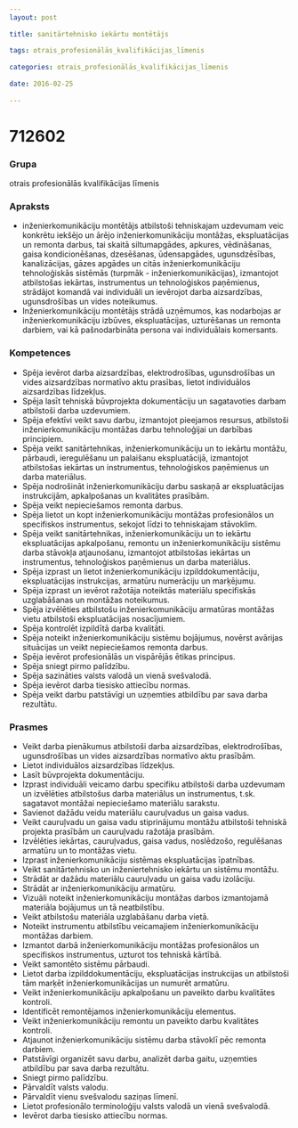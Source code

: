 ```yaml
---
layout: post
    
title: sanitārtehnisko iekārtu montētājs
    
tags: otrais_profesionālās_kvalifikācijas_līmenis
    
categories: otrais_profesionālās_kvalifikācijas_līmenis
    
date: 2016-02-25
    
---
```

# 712602

### Grupa
otrais profesionālās kvalifikācijas līmenis

### Apraksts

* inženierkomunikāciju montētājs atbilstoši tehniskajam uzdevumam veic konkrētu iekšējo un ārējo inženierkomunikāciju montāžas, ekspluatācijas un remonta darbus, tai skaitā siltumapgādes, apkures, vēdināšanas, gaisa kondicionēšanas, dzesēšanas, ūdensapgādes, ugunsdzēsības, kanalizācijas, gāzes apgādes un citās inženierkomunikāciju tehnoloģiskās sistēmās (turpmāk - inženierkomunikācijas), izmantojot atbilstošas iekārtas, instrumentus un tehnoloģiskos paņēmienus, strādājot komandā vai individuāli un ievērojot darba aizsardzības, ugunsdrošības un vides noteikumus.
* Inženierkomunikāciju montētājs strādā uzņēmumos, kas nodarbojas ar inženierkomunikāciju izbūves, ekspluatācijas, uzturēšanas un remonta darbiem, vai kā pašnodarbināta persona vai individuālais komersants.

### Kompetences

* Spēja ievērot darba aizsardzības, elektrodrošības, ugunsdrošības un vides aizsardzības normatīvo aktu prasības, lietot individuālos aizsardzības līdzekļus.
* Spēja lasīt tehniskā būvprojekta dokumentāciju un sagatavoties darbam atbilstoši darba uzdevumiem.
* Spēja efektīvi veikt savu darbu, izmantojot pieejamos resursus, atbilstoši inženierkomunikāciju montāžas darbu tehnoloģijai un darbības principiem.
* Spēja veikt sanitārtehnikas, inženierkomunikāciju un to iekārtu montāžu, pārbaudi, ieregulēšanu un palaišanu ekspluatācijā, izmantojot atbilstošas iekārtas un instrumentus, tehnoloģiskos paņēmienus un darba materiālus.
* Spēja nodrošināt inženierkomunikāciju darbu saskaņā ar ekspluatācijas instrukcijām, apkalpošanas un kvalitātes prasībām.
* Spēja veikt nepieciešamos remonta darbus.
* Spēja lietot un kopt inženierkomunikāciju montāžas profesionālos un specifiskos instrumentus, sekojot līdzi to tehniskajam stāvoklim.
* Spēja veikt sanitārtehnikas, inženierkomunikāciju un to iekārtu ekspluatācijas apkalpošanu, remontu un inženierkomunikāciju sistēmu darba stāvokļa atjaunošanu, izmantojot atbilstošas iekārtas un instrumentus, tehnoloģiskos paņēmienus un darba materiālus.
* Spēja izprast un lietot inženierkomunikāciju izpilddokumentāciju, ekspluatācijas instrukcijas, armatūru numerāciju un marķējumu.
* Spēja izprast un ievērot ražotāja noteiktās materiālu specifiskās uzglabāšanas un montāžas noteikumus.
* Spēja izvēlēties atbilstošu inženierkomunikāciju armatūras montāžas vietu atbilstoši ekspluatācijas nosacījumiem.
* Spēja kontrolēt izpildītā darba kvalitāti.
* Spēja noteikt inženierkomunikāciju sistēmu bojājumus, novērst avārijas situācijas un veikt nepieciešamos remonta darbus.
* Spēja ievērot profesionālās un vispārējās ētikas principus.
* Spēja sniegt pirmo palīdzību.
* Spēja sazināties valsts valodā un vienā svešvalodā.
* Spēja ievērot darba tiesisko attiecību normas.
* Spēja veikt darbu patstāvīgi un uzņemties atbildību par sava darba rezultātu.

### Prasmes 
* Veikt darba pienākumus atbilstoši darba aizsardzības, elektrodrošības, ugunsdrošības un vides aizsardzības normatīvo aktu prasībām.
* Lietot individuālos aizsardzības līdzekļus.
* Lasīt būvprojekta dokumentāciju.
* Izprast individuāli veicamo darbu specifiku atbilstoši darba uzdevumam un izvēlēties atbilstošus darba materiālus un instrumentus, t.sk. sagatavot montāžai nepieciešamo materiālu sarakstu.
* Savienot dažādu veidu materiālu cauruļvadus un gaisa vadus.
* Veikt cauruļvadu un gaisa vadu stiprinājumu montāžu atbilstoši tehniskā projekta prasībām un cauruļvadu ražotāja prasībām.
* Izvēlēties iekārtas, cauruļvadus, gaisa vadus, noslēdzošo, regulēšanas armatūru un to montāžas vietu.
* Izprast inženierkomunikāciju sistēmas ekspluatācijas īpatnības.
* Veikt sanitārtehnisko un inženiertehnisko iekārtu un sistēmu montāžu.
* Strādāt ar dažādu materiālu cauruļvadu un gaisa vadu izolāciju.
* Strādāt ar inženierkomunikāciju armatūru.
* Vizuāli noteikt inženierkomunikāciju montāžas darbos izmantojamā materiāla bojājumus un tā neatbilstību.
* Veikt atbilstošu materiāla uzglabāšanu darba vietā.
* Noteikt instrumentu atbilstību veicamajiem inženierkomunikāciju montāžas darbiem.
* Izmantot darbā inženierkomunikāciju montāžas profesionālos un specifiskos instrumentus, uzturot tos tehniskā kārtībā.
* Veikt samontēto sistēmu pārbaudi.
* Lietot darba izpilddokumentāciju, ekspluatācijas instrukcijas un atbilstoši tām marķēt inženierkomunikācijas un numurēt armatūru.
* Veikt inženierkomunikāciju apkalpošanu un paveikto darbu kvalitātes kontroli.
* Identificēt remontējamos inženierkomunikāciju elementus.
* Veikt inženierkomunikāciju remontu un paveikto darbu kvalitātes kontroli.
* Atjaunot inženierkomunikāciju sistēmu darba stāvoklī pēc remonta darbiem.
* Patstāvīgi organizēt savu darbu, analizēt darba gaitu, uzņemties atbildību par sava darba rezultātu.
* Sniegt pirmo palīdzību.
* Pārvaldīt valsts valodu.
* Pārvaldīt vienu svešvalodu saziņas līmenī.
* Lietot profesionālo terminoloģiju valsts valodā un vienā svešvalodā.
* Ievērot darba tiesisko attiecību normas.